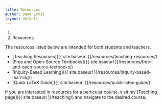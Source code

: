 ```yaml
---
title: Resources
author: Dana Ernst
layout: default
---
```


<ol class="breadcrumb">
  <li><a href="/"><i class="fa fa-home"></i></a></li>
  <li class="active">Resources</li>
</ol>

The resources listed below are intended for both students and teachers.

  * [Teaching Resources]({{ site.baseurl }}/resources/teaching-resources/)
  * [Free and Open-Source Textbooks]({{ site.baseurl }}/resources/free-and-open-source-textbooks/)
  * [Inquiry-Based Learning]({{ site.baseurl }}/resources/inquiry-based-learning/)
  * [Quick LaTeX Guide]({{ site.baseurl }}/resources/quick-latex-guide/)

If you are interested in resources for a particular course, visit my [Teaching page]({{ site.baseurl }}/teaching/) and navigate to the desired course.
